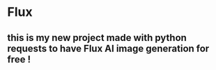 # Flux
<h2> this is my new project made with python requests to have Flux AI image generation for free ! <h2>

